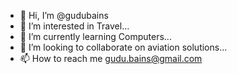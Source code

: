 - 👋 Hi, I’m @gudubains
- 👀 I’m interested in Travel...
- 🌱 I’m currently learning Computers...
- 💞️ I’m looking to collaborate on aviation solutions...
- 📫 How to reach me gudu.bains@gmail.com

<!---
gudubains/gudubains is a ✨ special ✨ repository because its `README.md` (this file) appears on your GitHub profile.
You can click the Preview link to take a look at your changes.
--->
